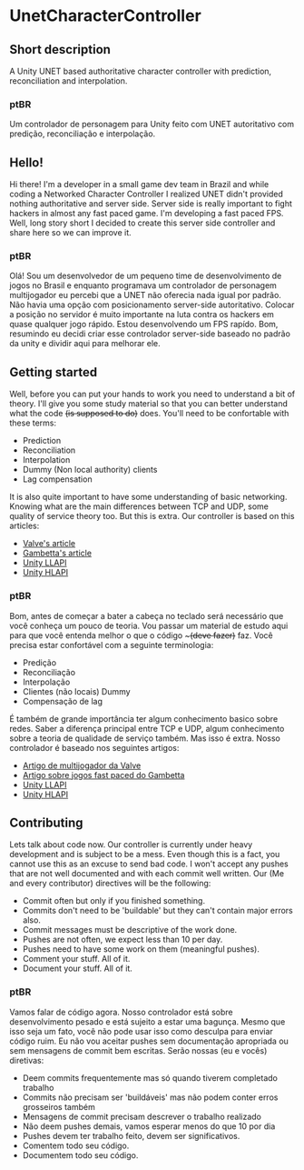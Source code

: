 # UnetCharacterController

## Short description
A Unity UNET based authoritative character controller with prediction, reconciliation and interpolation.

### ptBR
Um controlador de personagem para Unity feito com UNET autoritativo com predição, reconciliação e interpolação.

## Hello!
Hi there! I'm a developer in a small game dev team in Brazil and while coding a Networked Character Controller I realized UNET
didn't provided nothing authoritative and server side. Server side is really important to fight hackers in almost any fast paced
game. I'm developing a fast paced FPS. Well, long story short I decided to create this server side controller and share here so we
can improve it.

### ptBR
Olá! Sou um desenvolvedor de um pequeno time de desenvolvimento de jogos no Brasil e enquanto programava um controlador de personagem
multijogador eu percebi que a UNET não oferecia nada igual por padrão. Não havia uma opção com posicionamento server-side autoritativo.
Colocar a posição no servidor é muito importante na luta contra os hackers em quase qualquer jogo rápido. Estou desenvolvendo um FPS
rapído. Bom, resumindo eu decidi criar esse controlador server-side baseado no padrão da unity e dividir aqui para melhorar ele.

## Getting started
Well, before you can put your hands to work you need to understand a bit of theory. I'll give you some study material so that you can better understand what the code ~~(is supposed to do)~~ does. You'll need to be confortable with these terms:

* Prediction
* Reconciliation
* Interpolation
* Dummy (Non local authority) clients
* Lag compensation

It is also quite important to have some understanding of basic networking. Knowing what are the main differences between TCP and UDP, some quality of service theory too. But this is extra.
Our controller is based on this articles:

* [Valve's article](https://developer.valvesoftware.com/wiki/Source_Multiplayer_Networking)
* [Gambetta's article](http://gabrielgambetta.com/)
* [Unity LLAPI](http://www.robotmonkeybrain.com/good-enough-guide-to-unitys-unet-transport-layer-llapi/)
* [Unity HLAPI](http://docs.unity3d.com/Manual/UNetUsingHLAPI.html)

### ptBR
Bom, antes de começar a bater a cabeça no teclado será necessário que você conheça um pouco de teoria. Vou passar um material de estudo aqui para que você entenda melhor o que o código ~~~(deve fazer)~~ faz. Você precisa estar confortável com a seguinte terminologia:

* Predição
* Reconciliação
* Interpolação
* Clientes (não locais) Dummy
* Compensação de lag

É também de grande importância ter algum conhecimento basico sobre redes. Saber a diferença principal entre TCP e UDP, algum conhecimento sobre a teoria de qualidade de serviço também. Mas isso é extra.
Nosso controlador é baseado nos seguintes artigos:

* [Artigo de multijogador da Valve](https://developer.valvesoftware.com/wiki/Source_Multiplayer_Networking)
* [Artigo sobre jogos fast paced do Gambetta](http://gabrielgambetta.com/)
* [Unity LLAPI](http://www.robotmonkeybrain.com/good-enough-guide-to-unitys-unet-transport-layer-llapi/)
* [Unity HLAPI](http://docs.unity3d.com/Manual/UNetUsingHLAPI.html)

## Contributing
Lets talk about code now. Our controller is currently under heavy development and is subject to be a mess. Even though this is a fact, you cannot use this as an excuse to send bad code. I won't accept any pushes that are not well documented and with each commit well written. Our (Me and every contributor) directives will be the following:

* Commit often but only if you finished something.
* Commits don't need to be 'buildable' but they can't contain major errors also.
* Commit messages must be descriptive of the work done.
* Pushes are not often, we expect less than 10 per day.
* Pushes need to have some work on them (meaningful pushes).
* Comment your stuff. All of it.
* Document your stuff. All of it.

### ptBR
Vamos falar de código agora. Nosso controlador está sobre desenvolvimento pesado e está sujeito a estar uma bagunça. Mesmo que isso seja um fato, você não pode usar isso como desculpa para enviar código ruim. Eu não vou aceitar pushes sem documentação apropriada ou sem mensagens de commit bem escritas. Serão nossas (eu e vocês) diretivas:

* Deem commits frequentemente mas só quando tiverem completado trabalho
* Commits não precisam ser 'buildáveis' mas não podem conter erros grosseiros também
* Mensagens de commit precisam descrever o trabalho realizado
* Não deem pushes demais, vamos esperar menos do que 10 por dia
* Pushes devem ter trabalho feito, devem ser significativos.
* Comentem todo seu código.
* Documentem todo seu código.
